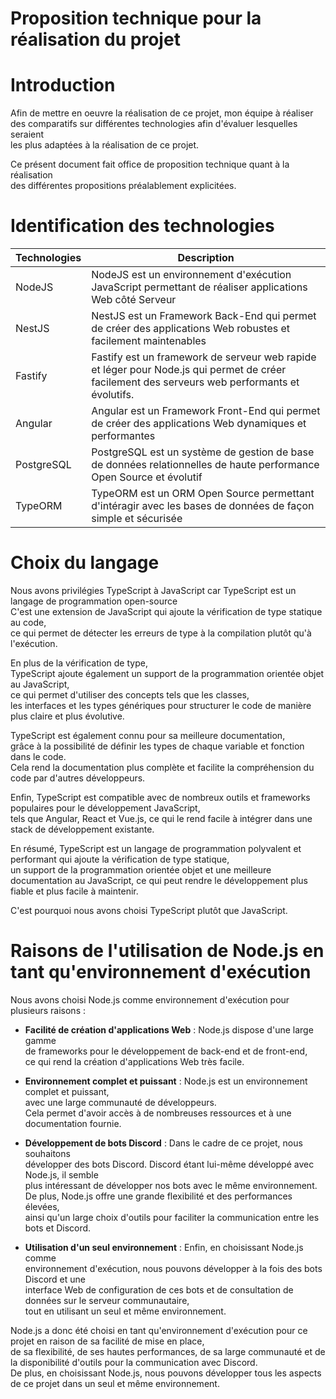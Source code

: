 # Proposition technique pour la réalisation du projet

# Introduction

Afin de mettre en oeuvre la réalisation de ce projet, mon équipe à réaliser<br>
des comparatifs sur différentes technologies afin d'évaluer lesquelles seraient<br>
les plus adaptées à la réalisation de ce projet.<br>

Ce présent document fait office de proposition technique quant à la réalisation<br>
des différentes propositions préalablement explicitées.<br>

# Identification des technologies 

| Technologies | Description                                                                                                         |
| ------------ | ------------------------------------------------------------------------------------------------------------------- |
| NodeJS       | NodeJS est un environnement d'exécution JavaScript permettant de réaliser applications Web côté Serveur             |
| NestJS       | NestJS est un Framework Back-End qui permet de créer des applications Web robustes et facilement maintenables       |
| Fastify      |  Fastify est un framework de serveur web rapide et léger pour Node.js qui permet de créer facilement des serveurs web performants et évolutifs. |
| Angular      | Angular est un Framework Front-End qui permet de créer des applications Web dynamiques et performantes              |
| PostgreSQL   | PostgreSQL est un système de gestion de base de données relationnelles de haute performance Open Source et évolutif |
| TypeORM      | TypeORM est un ORM Open Source permettant d'intéragir avec les bases de données de façon simple et sécurisée        |

# Choix du langage

Nous avons privilégies TypeScript à JavaScript car TypeScript est un langage de programmation open-source<br>
C'est une extension de JavaScript qui ajoute la vérification de type statique au code,<br>
ce qui permet de détecter les erreurs de type à la compilation plutôt qu'à l'exécution.<br>

En plus de la vérification de type,<br>
TypeScript ajoute également un support de la programmation orientée objet au JavaScript,<br> 
ce qui permet d'utiliser des concepts tels que les classes,<br> 
les interfaces et les types génériques pour structurer le code de manière plus claire et plus évolutive.<br>

TypeScript est également connu pour sa meilleure documentation, <br>
grâce à la possibilité de définir les types de chaque variable et fonction dans le code.<br> 
Cela rend la documentation plus complète et facilite la compréhension du code par d'autres développeurs.<br>

Enfin, TypeScript est compatible avec de nombreux outils et frameworks populaires pour le développement JavaScript,<br> 
tels que Angular, React et Vue.js, ce qui le rend facile à intégrer dans une stack de développement existante.<br>

En résumé, TypeScript est un langage de programmation polyvalent et performant qui ajoute la vérification de type statique,<br> 
un support de la programmation orientée objet et une meilleure documentation au JavaScript, ce qui peut rendre le développement plus fiable et plus facile à maintenir.<br>

C'est pourquoi nous avons choisi TypeScript plutôt que JavaScript.

# Raisons de l'utilisation de Node.js en tant qu'environnement d'exécution

Nous avons choisi Node.js comme environnement d'exécution pour plusieurs raisons :<br>

- **Facilité de création d'applications Web** : Node.js dispose d'une large gamme<br>
de frameworks pour le développement de back-end et de front-end,<br> 
ce qui rend la création d'applications Web très facile.

- **Environnement complet et puissant** : Node.js est un environnement complet et puissant,<br> 
avec une large communauté de développeurs.<br> 
Cela permet d'avoir accès à de nombreuses ressources et à une documentation fournie.

- **Développement de bots Discord** : Dans le cadre de ce projet, nous souhaitons<br>
développer des bots Discord. Discord étant lui-même développé avec Node.js, il semble<br>
plus intéressant de développer nos bots avec le même environnement.<br>
De plus, Node.js offre une grande flexibilité et des performances élevées, <br>
ainsi qu'un large choix d'outils pour faciliter la communication entre les bots et Discord.<br>

- **Utilisation d'un seul environnement** : Enfin, en choisissant Node.js comme<br>
environnement d'exécution, nous pouvons développer à la fois des bots Discord et une<br>
interface Web de configuration de ces bots et de consultation de données sur le serveur communautaire,<br>
tout en utilisant un seul et même environnement.<br>

Node.js a donc été choisi en tant qu'environnement d'exécution pour ce projet en raison de sa facilité de mise en place,<br> 
de sa flexibilité, de ses hautes performances, de sa large communauté et de la disponibilité d'outils pour la communication avec Discord.<br> 
De plus, en choisissant Node.js, nous pouvons développer tous les aspects de ce projet dans un seul et même environnement.<br>